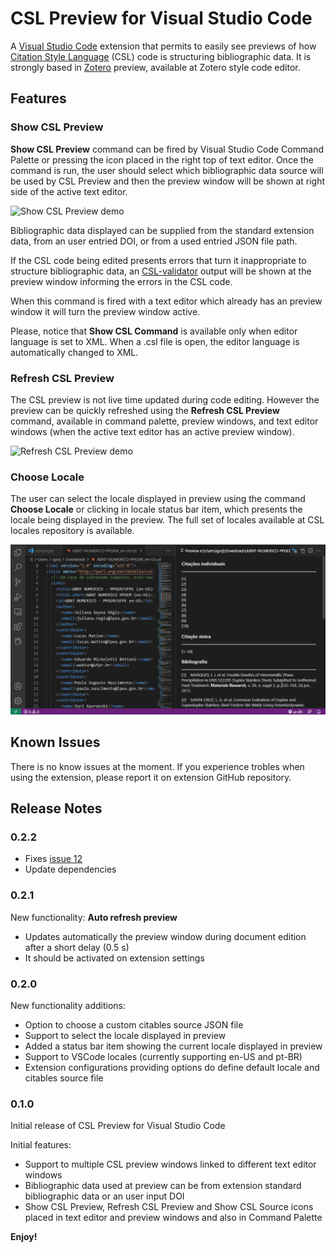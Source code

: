# CSL Preview for Visual Studio Code

A [Visual Studio Code](https://code.visualstudio.com/) extension that permits to easily see previews of how [Citation Style Language](https://citationstyles.org/) (CSL) code is structuring bibliographic data. It is strongly based in [Zotero](https://www.zotero.org/) preview, available at Zotero style code editor.

## Features

### Show CSL Preview

**Show CSL Preview** command can be fired by Visual Studio Code Command Palette or pressing the icon placed in the right top of text editor. Once the command is run, the user should select which bibliographic data source will be used by CSL Preview and then the preview window will be shown at right side of the active text editor.

![Show CSL Preview demo](media/cslpreview-ex1.gif)

Bibliographic data displayed can be supplied from the standard extension data, from an user entried DOI, or from a used entried JSON file path.

If the CSL code being edited presents errors that turn it inappropriate to structure bibliographic data, an [CSL-validator](https://simonster.github.io/csl-validator.js/) output will be shown at the preview window informing the errors in the CSL code.

When this command is fired with a text editor which already has an preview window it will turn the preview window active.

Please, notice that **Show CSL Command** is available only when editor language is set to XML. When a .csl file is open, the editor language is automatically changed to XML.

### Refresh CSL Preview

The CSL preview is not live time updated during code editing. However the preview can be quickly refreshed using the **Refresh CSL Preview** command, available in command palette, preview windows, and text editor windows (when the active text editor has an active preview window).

![Refresh CSL Preview demo](media/cslpreview-ex2.gif)

### Choose Locale

The user can select the locale displayed in preview using the command **Choose Locale** or clicking in locale status bar item, which presents the locale being displayed in the preview. The full set of locales available at CSL locales repository is available.

![Choose Locale demo](media/cslpreview-ex3.gif)

## Known Issues

There is no know issues at the moment. If you experience trobles when using the extension, please report it on extension GitHub repository.

## Release Notes

### 0.2.2

* Fixes [issue 12](https://github.com/igorjrd/vscode-cslpreview/issues/12)
* Update dependencies

### 0.2.1

New functionality: **Auto refresh preview**
* Updates automatically the preview window during document edition after a short delay (0.5 s)
* It should be activated on extension settings

### 0.2.0

New functionality additions:

* Option to choose a custom citables source JSON file
* Support to select the locale displayed in preview
* Added a status bar item showing the current locale displayed in preview
* Support to VSCode locales (currently supporting en-US and pt-BR)
* Extension configurations providing options do define default locale and citables source file

### 0.1.0

Initial release of CSL Preview for Visual Studio Code

Initial features:

* Support to multiple CSL preview windows linked to different text editor windows
* Bibliographic data used at preview can be from extension standard bibliographic data or an user input DOI
* Show CSL Preview, Refresh CSL Preview and Show CSL Source icons placed in text editor and preview windows and also in Command Palette

**Enjoy!**
